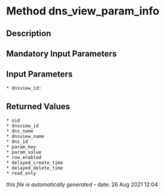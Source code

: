 # Method dns_view_param_info

## Description
	

## Mandatory Input Parameters

## Input Parameters
	* dnsview_id:

## Returned Values
	* oid
	* dnsview_id
	* dns_name
	* dnsview_name
	* dns_id
	* param_key
	* param_value
	* row_enabled
	* delayed_create_time
	* delayed_delete_time
	* read_only


*this file is automatically generated* - date: 26 Aug 2021 12:04